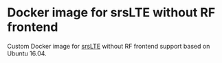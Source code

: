 # Docker image for srsLTE without RF frontend

Custom Docker image for [srsLTE](https://github.com/srsLTE/srsLTE) without RF frontend support based on Ubuntu 16.04.